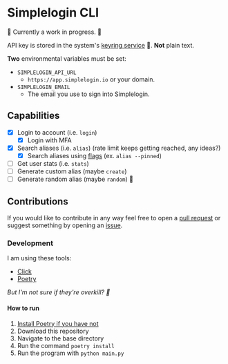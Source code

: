 # Simplelogin CLI

:construction: Currently a work in progress. :construction:

API key is stored in the system's [keyring service](https://pypi.org/project/keyring/) :key:. **Not** plain text.

**Two** environmental variables must be set:

- `SIMPLELOGIN_API_URL`
  - `https://app.simplelogin.io` or your domain.
- `SIMPLELOGIN_EMAIL`
  - The email you use to sign into Simplelogin.

## Capabilities

- [x] Login to account (i.e. `login`)
  - [x] Login with MFA
- [x] Search aliases (i.e. `alias`) (rate limit keeps getting reached, any ideas?)
  - [x] Search aliases using [flags](https://github.com/simple-login/app/blob/master/docs/api.md#get-apiv2aliases) (ex. `alias --pinned`)
- [ ] Get user stats (i.e. `stats`)
- [ ] Generate custom alias (maybe `create`)
- [ ] Generate random alias (maybe `random`) :construction:

## Contributions

If you would like to contribute in any way feel free to open a [pull request](https://github.com/joedemcher/simplelogin-cli/pulls) or suggest something by opening an [issue](https://github.com/joedemcher/simplelogin-cli/issues).

### Development

I am using these tools:

- [Click](https://click.palletsprojects.com/en/8.1.x/)
- [Poetry](https://python-poetry.org/)

_But I'm not sure if they're overkill? :woozy_face:_

#### How to run

1. [Install Poetry if you have not](https://python-poetry.org/docs/#installing-with-pipx)
2. Download this repository
3. Navigate to the base directory
4. Run the command `poetry install`
5. Run the program with `python main.py`
